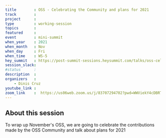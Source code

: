 ```yaml
---
title        : OSS - Celebrating the Community and plans for 2021
track        : 
project      : 
type         : working-session
topics       :
featured     :
event        : mini-summit
when_year    : 2021
when_month   : Nov
when_day     : Fri
when_time    : WS-5
hey_summit   : https://post-summit-sessions.heysummit.com/talks/oss-celebrating-the-community-and-plans-for-2021/
session_slack:
#status      : 
description  :
organizers   :
    - Dinis Cruz        
youtube_link : 
zoom_link    :  https://us06web.zoom.us/j/83707294702?pwd=WWViekY4cDBRTkU1OGVPZm1ESVV4QT09
---
```


## About this session
To wrap up November's OSS, we are going to celebrate the contributions made by the OSS Community 
and talk about plans for 2021
